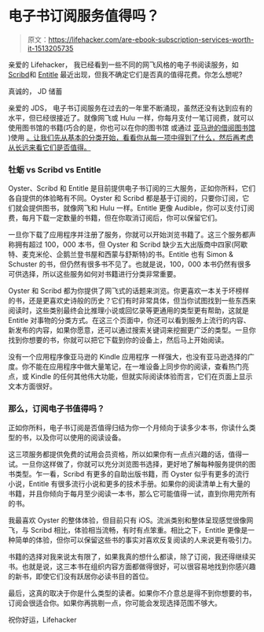# 电子书订阅服务值得吗？

> 原文：<https://lifehacker.com/are-ebook-subscription-services-worth-it-1513205735>

亲爱的 Lifehacker，
我已经看到一些不同的网飞风格的电子书阅读服务，如[Scribd](http://www.scribd.com/)和 [Entitle](https://www.entitlebooks.com/) 最近出现，但我不确定它们是否真的值得花费。你怎么想呢?



真诚的，
JD 储蓄

亲爱的 JDS，
电子书订阅服务在过去的一年里不断涌现，虽然还没有达到应有的水平，但已经很接近了。就像网飞或 Hulu 一样，你每月支付一笔订阅费，就可以使用图书馆的书籍(巧合的是，你也可以在你的图书馆 或通过 [亚马逊的借阅图书馆](http://www.amazon.com/gp/feature.html?asc_campaign=InlineText&asc_refurl=https://lifehacker.com/are-ebook-subscription-services-worth-it-1513205735&asc_source=&docId=1000739811&tag=kinjalifehackerlink-20) )使用 [。让我们先从基本的分类开始，看看你从每一项中得到了什么，然后再考虑从长远来看它们是否值得。](https://lifehacker.com/amazon-kindle-owners-can-now-check-out-books-at-the-loc-5842821)

### 牡蛎 vs Scribd vs Entitle

Oyster、Scribd 和 Entitle 是目前提供电子书订阅的三大服务，正如你所料，它们各自提供的体验略有不同。Oyster 和 Scribd 都是基于订阅的，只要你订阅，它们就会提供图书，就像网飞和 Hulu 一样。Entitle 更像 Audible，你可以支付订阅费，每月下载一定数量的书籍，但在你取消订阅后，你可以保留它们。

一旦你下载了应用程序并注册了服务，你就可以开始浏览书籍了。这三个服务都声称拥有超过 100，000 本书，但 Oyster 和 Scribd 缺少五大出版商中四家(阿歇特、麦克米伦、企鹅兰登书屋和西蒙与舒斯特)的书。Entitle 也有 Simon & Schuster 的书，但仍然有很多书不见了。也就是说，100，000 本书仍然有很多可供选择，所以这些服务如何对书籍进行分类非常重要。

Oyster 和 Scribd 都为你提供了网飞式的话题来浏览。你更喜欢一本关于坏榜样的书，还是更喜欢史诗般的历史？它们有时非常具体，但当你试图找到一些东西来阅读时，这些类别最终会比推理小说或回忆录等更通用的类型更有帮助，这就是 Entitle 对事物的分类方式。在这三个页面中，你还可以看到服务上流行的内容、新发布的内容，如果你愿意，还可以通过搜索关键词来挖掘更广泛的类型。一旦你找到你想要的书，你就可以把它下载到你的设备上，然后马上开始阅读。

没有一个应用程序像亚马逊的 Kindle 应用程序 一样强大，也没有亚马逊选择的广度。你不能在应用程序中做大量笔记，在一堆设备上同步你的阅读，查看热门亮点，或 Kindle 的任何其他伟大功能，但就实际阅读体验而言，它们在页面上显示文本方面很好。

### 那么，订阅电子书值得吗？

正如你所料，电子书订阅是否值得归结为你一个月倾向于读多少本书，你读什么类型的书，以及你可以使用的阅读设备。

这三项服务都提供免费的试用会员资格，所以如果你有一点点兴趣的话，值得一试。一旦你这样做了，你就可以充分浏览图书选择，更好地了解每种服务提供的图书类型。乍一看，Scribd 有更多的自助出版书籍，而 Oyster 似乎有更多的流行小说，Entitle 有很多流行小说和更多的技术手册。如果你的阅读清单上有大量的书籍，并且你倾向于每月至少阅读一本书，那么它可能值得一试，直到你用完所有的书。

我最喜欢 Oyster 的整体体验，但目前只有 iOS。流派类别和整体呈现感觉很像网飞，与 Scribd 相比，体验相当流畅，有时有点笨重。相比之下，Entitle 更像是一种简单的体验，但你可以保留这些书的事实对喜欢反复阅读的人来说更有吸引力。

书籍的选择对我来说太有限了，如果我真的想什么都读，除了订阅，我还得继续买书。也就是说，这三本书在组织内容方面都做得很好，可以很容易地找到你感兴趣的新书，即使它们没有跃居你必读书目的首位。

最后，这真的取决于你是什么类型的读者。如果你不介意总是得不到你想要的书，订阅会很适合你。如果你再挑剔一点，你可能会发现选择范围不够大。

祝你好运，Lifehacker